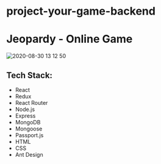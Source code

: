 
# project-your-game-backend

# Jeopardy - Online Game

![2020-08-30 13 12 50](https://user-images.githubusercontent.com/63851100/91659031-467cca00-eacd-11ea-8b43-ec9976e44e52.gif)

## Tech Stack: 

- React
- Redux
- React Router
- Node.js
- Express
- MongoDB
- Mongoose
- Passport.js
- HTML
- CSS
- Ant Design
